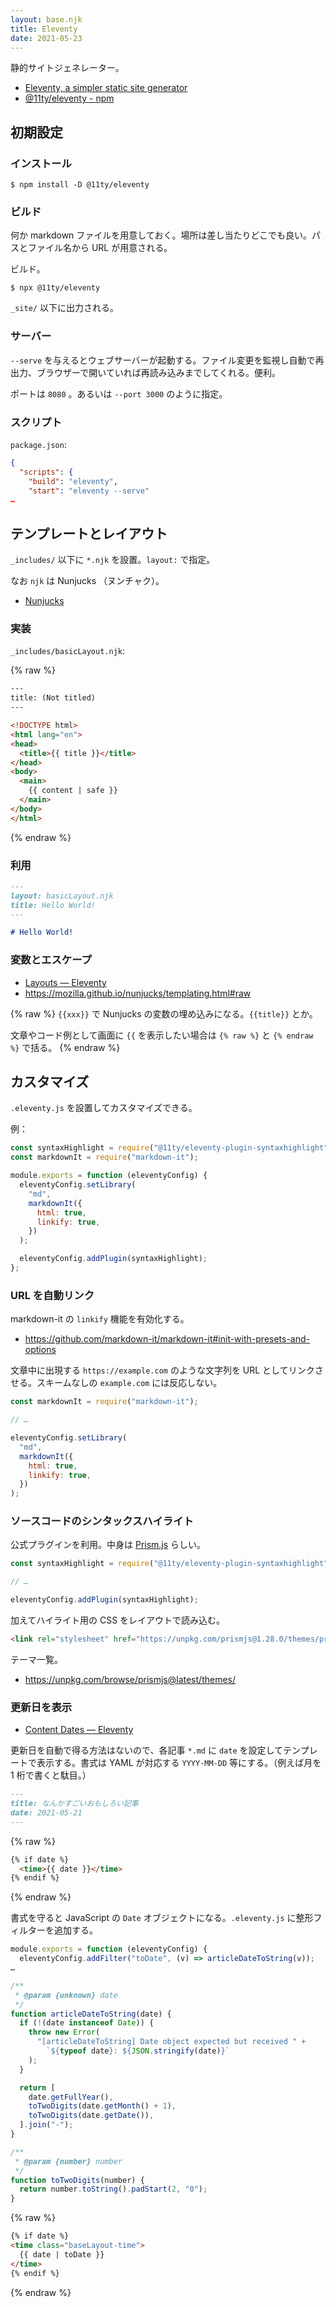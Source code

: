 ```yaml
---
layout: base.njk
title: Eleventy
date: 2021-05-23
---
```


静的サイトジェネレーター。

- [Eleventy, a simpler static site generator](https://www.11ty.dev/)
- [@11ty/eleventy - npm](https://www.npmjs.com/package/@11ty/eleventy)

## 初期設定

### インストール

```
$ npm install -D @11ty/eleventy
```

### ビルド

何か markdown ファイルを用意しておく。場所は差し当たりどこでも良い。パスとファイル名から URL が用意される。

ビルド。

```
$ npx @11ty/eleventy
```

`_site/` 以下に出力される。

### サーバー

`--serve` を与えるとウェブサーバーが起動する。ファイル変更を監視し自動で再出力、ブラウザーで開いていれば再読み込みまでしてくれる。便利。

ポートは `8080` 。あるいは `--port 3000` のように指定。

### スクリプト

`package.json`:

```json
{
  "scripts": {
    "build": "eleventy",
    "start": "eleventy --serve"
…
```

## テンプレートとレイアウト

`_includes/` 以下に `*.njk` を設置。`layout:` で指定。

なお `njk` は Nunjucks （ヌンチャク）。

- [Nunjucks](https://mozilla.github.io/nunjucks/)

### 実装

`_includes/basicLayout.njk`:

{% raw %}

```html
---
title: (Not titled)
---

<!DOCTYPE html>
<html lang="en">
<head>
  <title>{{ title }}</title>
</head>
<body>
  <main>
    {{ content | safe }}
  </main>
</body>
</html>
```

{% endraw %}

### 利用

```md
---
layout: basicLayout.njk
title: Hello World!
---

# Hello World!
```

### 変数とエスケープ

- [Layouts — Eleventy](https://www.11ty.dev/docs/layouts/)
- https://mozilla.github.io/nunjucks/templating.html#raw

{% raw %}
`{{xxx}}` で Nunjucks の変数の埋め込みになる。`{{title}}` とか。

文章やコード例として画面に `{{` を表示したい場合は `{% raw %}`  と <code>{<!-- -->% endraw %}</code> で括る。
{% endraw %}

## カスタマイズ

`.eleventy.js` を設置してカスタマイズできる。

例：

```js
const syntaxHighlight = require("@11ty/eleventy-plugin-syntaxhighlight");
const markdownIt = require("markdown-it");

module.exports = function (eleventyConfig) {
  eleventyConfig.setLibrary(
    "md",
    markdownIt({
      html: true,
      linkify: true,
    })
  );

  eleventyConfig.addPlugin(syntaxHighlight);
};
```

### URL を自動リンク

markdown-it の `linkify` 機能を有効化する。

- https://github.com/markdown-it/markdown-it#init-with-presets-and-options

文章中に出現する `https://example.com` のような文字列を URL としてリンクさせる。スキームなしの `example.com` には反応しない。

```js
const markdownIt = require("markdown-it");

// …

eleventyConfig.setLibrary(
  "md",
  markdownIt({
    html: true,
    linkify: true,
  })
);
```

### ソースコードのシンタックスハイライト

公式プラグインを利用。中身は [Prism.js](https://prismjs.com/) らしい。

```js
const syntaxHighlight = require("@11ty/eleventy-plugin-syntaxhighlight");

// …

eleventyConfig.addPlugin(syntaxHighlight);
```

加えてハイライト用の CSS をレイアウトで読み込む。

```html
<link rel="stylesheet" href="https://unpkg.com/prismjs@1.28.0/themes/prism-okaidia.css">
```

テーマ一覧。

- https://unpkg.com/browse/prismjs@latest/themes/

### 更新日を表示

- [Content Dates — Eleventy](https://www.11ty.dev/docs/dates/)

更新日を自動で得る方法はないので、各記事 `*.md` に `date` を設定してテンプレートで表示する。書式は YAML が対応する `YYYY-MM-DD` 等にする。（例えば月を 1 桁で書くと駄目。）

```md
---
title: なんかすごいおもしろい記事
date: 2021-05-21
---
```

{% raw %}
```html
{% if date %}
  <time>{{ date }}</time>
{% endif %}
```
{% endraw %}

書式を守ると JavaScript の `Date` オブジェクトになる。`.eleventy.js` に整形フィルターを追加する。

```js
module.exports = function (eleventyConfig) {
  eleventyConfig.addFilter("toDate", (v) => articleDateToString(v));
…
```

```js
/**
 * @param {unknown} date
 */
function articleDateToString(date) {
  if (!(date instanceof Date)) {
    throw new Error(
      "[articleDateToString] Date object expected but received " +
        `${typeof date}: ${JSON.stringify(date)}`
    );
  }

  return [
    date.getFullYear(),
    toTwoDigits(date.getMonth() + 1),
    toTwoDigits(date.getDate()),
  ].join("-");
}

/**
 * @param {number} number
 */
function toTwoDigits(number) {
  return number.toString().padStart(2, "0");
}
```

{% raw %}
```html
{% if date %}
<time class="baseLayout-time">
  {{ date | toDate }}
</time>
{% endif %}
```
{% endraw %}
